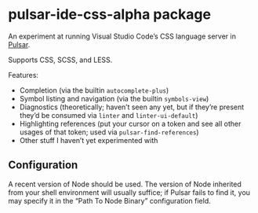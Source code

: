 # pulsar-ide-css-alpha package

An experiment at running Visual Studio Code’s CSS language server in [Pulsar](https://pulsar-edit.dev).

Supports CSS, SCSS, and LESS.

Features:

* Completion (via the builtin `autocomplete-plus`)
* Symbol listing and navigation (via the builtin `symbols-view`)
* Diagnostics (theoretically; haven’t seen any yet, but if they’re present they’d be consumed via `linter` and `linter-ui-default`)
* Highlighting references (put your cursor on a token and see all other usages of that token; used via `pulsar-find-references`)
* Other stuff I haven’t yet experimented with

## Configuration

A recent version of Node should be used. The version of Node inherited from your shell environment will usually suffice; if Pulsar fails to find it, you may specify it in the “Path To Node Binary” configuration field.
